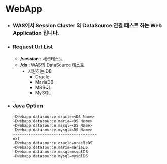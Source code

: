 # WebApp
- ### WAS에서 Session Cluster 와 DataSource 연결 테스트 하는 Web Application 입니다.
- ### Request Url List
  + <b>/session</b> : 세션테스트
  + <b>/ds</b> : WAS의 DataSource 테스트
    + 지원하는 DB
      + Oracle
      + MariaDB
      + MSSQL
      + MySQL
      
- ### Java Option
   ``` shell
   -Dwebapp.datasource.oracle=<DS Name>
   -Dwebapp.datasource.maria=<DS Name>
   -Dwebapp.datasource.mssql=<DS Name>
   -Dwebapp.datasource.mysql=<DS Name>
   -------------------------------------
   ex)
   -Dwebapp.datasource.oracle=oracleDS
   -Dwebapp.datasource.maria=mariaDS
   -Dwebapp.datasource.mssql=mssqlDS
   -Dwebapp.datasource.mysql=mysqlDS
   ```
